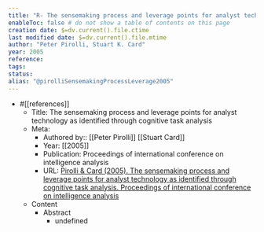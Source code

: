 ```yaml
---
title: "R- The sensemaking process and leverage points for analyst technology"
enableToc: false # do not show a table of contents on this page
creation date: $=dv.current().file.ctime
last modified date: $=dv.current().file.mtime
author: "Peter Pirolli, Stuart K. Card"
year: 2005
reference: 
tags: 
status: 
alias: "@pirolliSensemakingProcessLeverage2005"
---
```


-   #[[references]]
    -   Title: The sensemaking process and leverage points for analyst technology as identified through cognitive task analysis
    -   Meta:
        -   Authored by:: [[Peter Pirolli]] [[Stuart Card]]
        -   Year: [[2005]]
        -   Publication: Proceedings of international conference on intelligence analysis
        -   URL: [Pirolli & Card (2005). The sensemaking process and leverage points for analyst technology as identified through cognitive task analysis. Proceedings of international conference on intelligence analysis](undefined)
    -   Content
        -   Abstract
            -   undefined
